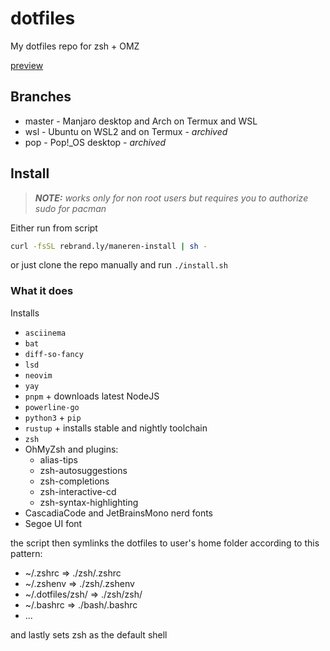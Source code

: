# dotfiles

My dotfiles repo for zsh + OMZ

[preview](https://github.com/Maneren/dotfiles/blob/master/preview.png)

## Branches

- master - Manjaro desktop and Arch on Termux and WSL
- wsl - Ubuntu on WSL2 and on Termux - *archived*
- pop - Pop!\_OS desktop - *archived*

## Install

> ***NOTE:*** *works only for non root users but requires you to authorize sudo for pacman*

Either run from script

```sh
curl -fsSL rebrand.ly/maneren-install | sh -
```

or just clone the repo manually and run `./install.sh`

### What it does

Installs

- `asciinema`
- `bat`
- `diff-so-fancy`
- `lsd`
- `neovim`
- `yay`
- `pnpm` + downloads latest NodeJS
- `powerline-go`
- `python3` + `pip`
- `rustup` + installs stable and nightly toolchain
- `zsh`
- OhMyZsh and plugins:
  - alias-tips
  - zsh-autosuggestions
  - zsh-completions
  - zsh-interactive-cd
  - zsh-syntax-highlighting
- CascadiaCode and JetBrainsMono nerd fonts
- Segoe UI font

the script then symlinks the dotfiles to user's home folder according to this pattern:

- ~/.zshrc          => ./zsh/.zshrc
- ~/.zshenv         => ./zsh/.zshenv
- ~/.dotfiles/zsh/  => ./zsh/zsh/
- ~/.bashrc         => ./bash/.bashrc
- ...

and lastly sets zsh as the default shell
